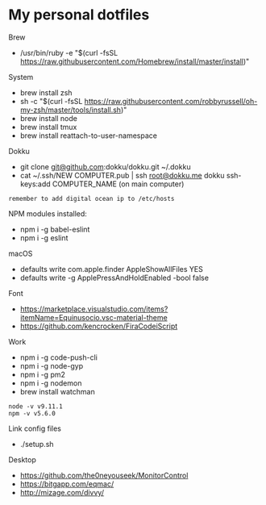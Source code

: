 # My personal dotfiles

Brew
- /usr/bin/ruby -e "$(curl -fsSL https://raw.githubusercontent.com/Homebrew/install/master/install)"

System
- brew install zsh
- sh -c "$(curl -fsSL https://raw.githubusercontent.com/robbyrussell/oh-my-zsh/master/tools/install.sh)"
- brew install node
- brew install tmux
- brew install reattach-to-user-namespace

Dokku
- git clone git@github.com:dokku/dokku.git ~/.dokku
- cat ~/.ssh/NEW COMPUTER.pub | ssh root@dokku.me dokku ssh-keys:add COMPUTER_NAME (on main computer) 
```
remember to add digital ocean ip to /etc/hosts
```

NPM modules installed:
- npm i -g babel-eslint
- npm i -g eslint

macOS
- defaults write com.apple.finder AppleShowAllFiles YES
- defaults write -g ApplePressAndHoldEnabled -bool false

Font
- https://marketplace.visualstudio.com/items?itemName=Equinusocio.vsc-material-theme
- https://github.com/kencrocken/FiraCodeiScript

Work
- npm i -g code-push-cli
- npm i -g node-gyp
- npm i -g pm2
- npm i -g nodemon
- brew install watchman
```
node -v v9.11.1
npm -v v5.6.0
```

Link config files
- ./setup.sh

Desktop
- https://github.com/the0neyouseek/MonitorControl
- https://bitgapp.com/eqmac/
- http://mizage.com/divvy/
